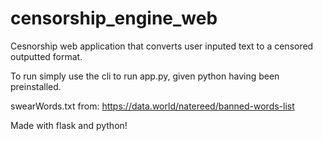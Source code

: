 # censorship_engine_web
 Cesnorship web application that converts user inputed text to a censored outputted format.

To run simply use the cli to run app.py, given python having been preinstalled.

swearWords.txt from: https://data.world/natereed/banned-words-list

Made with flask and python!
